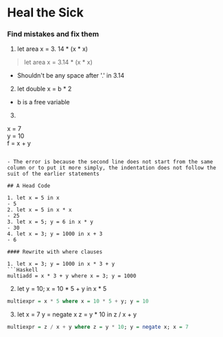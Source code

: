 # Heal the Sick

### Find mistakes and fix them

1. let area x = 3. 14 * (x * x)

> let area x = 3.14 * (x * x)
- Shouldn't be any space after '.' in 3.14

2. let double x = b * 2
- b is a free variable

3. ```Haskell
 x = 7  
y = 10  
f = x + y
```

- The error is because the second line does not start from the same column or to put it more simply, the indentation does not follow the suit of the earlier statements

## A Head Code

1. let x = 5 in x
- 5
2. let x = 5 in x * x
- 25
3. let x = 5; y = 6 in x * y
- 30
4. let x = 3; y = 1000 in x + 3
- 6

#### Rewrite with where clauses

1. let x = 3; y = 1000 in x * 3 + y
```Haskell
multiadd = x * 3 + y where x = 3; y = 1000
```

2. let y = 10; x = 10 * 5 + y in x * 5
```Haskell
multiexpr = x * 5 where x = 10 * 5 + y; y = 10
```

3. let x = 7
    y = negate x
    z = y * 10
in z / x + y

```Haskell
multiexpr = z / x + y where z = y * 10; y = negate x; x = 7
```